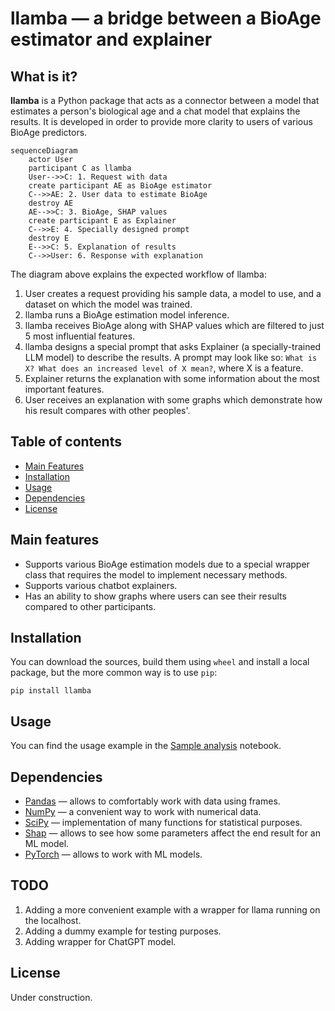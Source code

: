 # llamba &mdash; a bridge between a BioAge estimator and explainer


## What is it?
**llamba** is a Python package that acts as a connector between a model that estimates a person's biological age and a chat model that explains the results. It is developed in order to provide more clarity to users of various BioAge predictors.

```mermaid
sequenceDiagram
    actor User
    participant C as llamba
    User-->>C: 1. Request with data
    create participant AE as BioAge estimator
    C-->>AE: 2. User data to estimate BioAge
    destroy AE
    AE-->>C: 3. BioAge, SHAP values
    create participant E as Explainer
    C-->>E: 4. Specially designed prompt
    destroy E
    E-->>C: 5. Explanation of results
    C-->>User: 6. Response with explanation
```

The diagram above explains the expected workflow of llamba:

1. User creates a request providing his sample data, a model to use, and a dataset on which the model was trained.
2. llamba runs a BioAge estimation model inference.
3. llamba receives BioAge along with SHAP values which are filtered to just 5 most influential features.
4. llamba designs a special prompt that asks Explainer (a specially-trained LLM model) to describe the results. A prompt may look like so: `What is X? What does an increased level of X mean?`, where X is a feature.
5. Explainer returns the explanation with some information about the most important features.
6. User receives an explanation with some graphs which demonstrate how his result compares with other peoples'.


## Table of contents

- [Main Features](#main-features)
- [Installation](#installation)
- [Usage](#usage)
- [Dependencies](#dependencies)
- [License](#license)

## Main features

- Supports various BioAge estimation models due to a special wrapper class that requires the model to implement necessary methods.
- Supports various chatbot explainers.
- Has an ability to show graphs where users can see their results compared to other participants.

## Installation

You can download the sources, build them using `wheel` and install a local package, but the more common way is to use `pip`:

`pip install llamba`

## Usage

You can find the usage example in the [Sample analysis](./samples/sample_analysis.ipynb) notebook.

## Dependencies

- [Pandas](https://github.com/pandas-dev/pandas) &mdash; allows to comfortably work with data using frames.
- [NumPy](https://numpy.org/) &mdash; a convenient way to work with numerical data.
- [SciPy](https://scipy.org/) &mdash; implementation of many functions for statistical purposes.
- [Shap](https://github.com/shap/shap) &mdash; allows to see how some parameters affect the end result for an ML model.
- [PyTorch](https://pytorch.org/) &mdash; allows to work with ML models.

## TODO

1. Adding a more convenient example with a wrapper for llama running on the localhost.
2. Adding a dummy example for testing purposes.
3. Adding wrapper for ChatGPT model.

## License

Under construction.
